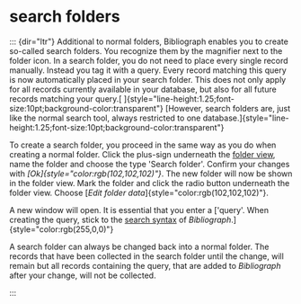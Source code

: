 search folders
==============
::: {dir="ltr"}
Additional to normal folders, Bibliograph enables you to create so-called search folders. You recognize them by the magnifier next to the folder icon. In a search folder, you do not need to place every single record manually. Instead you tag it with a query. Every record matching this query is now automatically placed in your search folder. This does not only apply for all records currently available in your database, but also for all future records matching your query.[
]{style="line-height:1.25;font-size:10pt;background-color:transparent"}
[However, search folders are, just like the normal search tool, always restricted to one database.]{style="line-height:1.25;font-size:10pt;background-color:transparent"}

To create a search folder, you proceed in the same way as you do when creating a normal folder. Click the plus-sign underneath the [folder view](../introduction/user-surface/folder-view.html), name the folder and choose the type 'Search folder'. Confirm your changes with *[Ok]{style="color:rgb(102,102,102)"}*. The new folder will now be shown in the folder view. Mark the folder and click the radio button underneath the folder view. Choose [*Edit folder data*]{style="color:rgb(102,102,102)"}.

A new window will open. It is essential that you enter a ['query'. When creating the query, stick to the [search syntax](../view-records/data-search/search-syntax.html) of *Bibliograph*.]{style="color:rgb(255,0,0)"}

A search folder can always be changed back into a normal folder. The records that have been collected in the search folder until the change, will remain but all records containing the query, that are added to *Bibliograph* after your change, will not be collected.

:::
